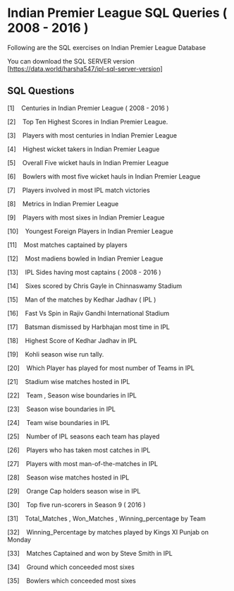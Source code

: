 # Indian Premier League SQL Queries ( 2008 - 2016 )

Following are the SQL exercises on Indian Premier League Database

You can download the SQL SERVER version [https://data.world/harsha547/ipl-sql-server-version]

##  SQL Questions



[1]   &nbsp;&nbsp; Centuries in Indian Premier League ( 2008 - 2016 )


[2]   &nbsp;&nbsp; Top Ten Highest Scores in Indian Premier League.


[3]   &nbsp;&nbsp; Players with most centuries in Indian Premier League


[4]   &nbsp;&nbsp; Highest wicket takers in Indian Premier League


[5]   &nbsp;&nbsp; Overall Five wicket hauls in Indian Premier League


[6]   &nbsp;&nbsp; Bowlers with most five wicket hauls in Indian Premier League


[7]   &nbsp;&nbsp; Players involved in most IPL match victories


[8]   &nbsp;&nbsp; Metrics in Indian Premier League


[9]   &nbsp;&nbsp; Players with most sixes in Indian Premier League


[10]  &nbsp;&nbsp; Youngest Foreign Players in Indian Premier League


[11]  &nbsp;&nbsp; Most matches captained by players


[12]  &nbsp;&nbsp; Most madiens bowled in Indian Premier League


[13]  &nbsp;&nbsp; IPL Sides having most captains ( 2008 - 2016 )


[14]  &nbsp;&nbsp; Sixes scored by Chris Gayle in Chinnaswamy Stadium


[15]  &nbsp;&nbsp; Man of the matches by Kedhar Jadhav ( IPL )


[16]  &nbsp;&nbsp; Fast Vs Spin in Rajiv Gandhi International Stadium


[17]  &nbsp;&nbsp; Batsman dismissed by Harbhajan most time in IPL


[18]  &nbsp;&nbsp; Highest Score of Kedhar Jadhav in IPL


[19]  &nbsp;&nbsp; Kohli season wise run tally.


[20]  &nbsp;&nbsp; Which Player has played for most number of Teams in IPL


[21]  &nbsp;&nbsp; Stadium wise matches hosted in IPL


[22]  &nbsp;&nbsp; Team , Season wise boundaries in IPL


[23]  &nbsp;&nbsp; Season wise boundaries in IPL


[24]  &nbsp;&nbsp; Team wise boundaries in IPL


[25]  &nbsp;&nbsp; Number of IPL seasons each team has played


[26]  &nbsp;&nbsp; Players who has taken most catches in IPL


[27]  &nbsp;&nbsp; Players with most man-of-the-matches in IPL


[28]  &nbsp;&nbsp; Season wise matches hosted in IPL


[29]  &nbsp;&nbsp; Orange Cap holders season wise in IPL


[30]  &nbsp;&nbsp; Top five run-scorers in Season 9 ( 2016 )


[31]  &nbsp;&nbsp; Total_Matches , Won_Matches , Winning_percentage by Team 


[32]  &nbsp;&nbsp; Winning_Percentage by matches played by Kings XI Punjab on Monday


[33]  &nbsp;&nbsp; Matches Captained  and won by Steve Smith in IPL 


[34]  &nbsp;&nbsp; Ground which conceeded most sixes


[35]  &nbsp;&nbsp; Bowlers which conceeded most sixes